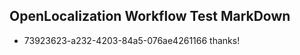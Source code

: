 ## OpenLocalization Workflow Test MarkDown
* 73923623-a232-4203-84a5-076ae4261166 
thanks!<!--HONumber=Mar16_HO4-->
